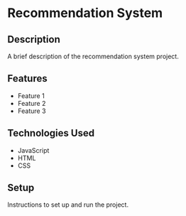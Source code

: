 # Recommendation System

## Description

A brief description of the recommendation system project.

## Features

- Feature 1
- Feature 2
- Feature 3

## Technologies Used

- JavaScript
- HTML
- CSS

## Setup

Instructions to set up and run the project.
